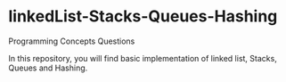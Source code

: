 # linkedList-Stacks-Queues-Hashing
Programming Concepts Questions


In this repository, you will find basic implementation of linked list, Stacks, Queues and Hashing.
